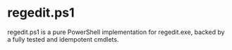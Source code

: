 # regedit.ps1

regedit.ps1 is a pure PowerShell implementation for regedit.exe, backed by a fully tested and idempotent cmdlets.

<!-- # REF:
https://github.com/SegoCode/Reg-importer
https://github.com/UNT-CAS/ConvertFrom-Registry/blob/master/ConvertFrom-Registry.ps1
https://learn.microsoft.com/en-us/powershell/module/microsoft.powershell.utility/import-csv?view=powershell-7.3
Get Values (Recursively if desired) from a Registry Key and return them as a Hashtable. https://learn.microsoft.com/en-us/powershell/module/microsoft.powershell.utility/import-csv?view=powershell-5.1
https://support.microsoft.com/en-us/topic/how-to-add-modify-or-delete-registry-subkeys-and-values-by-using-a-reg-file-9c7f37cf-a5e9-e1cd-c4fa-2a26218a1a23#bkmk_syntax
 -->